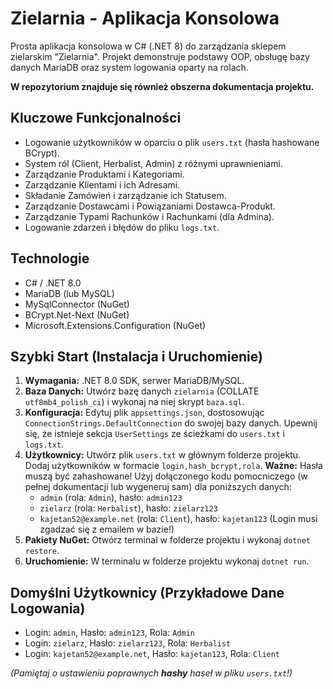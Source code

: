 # Zielarnia - Aplikacja Konsolowa

Prosta aplikacja konsolowa w C# (.NET 8) do zarządzania sklepem zielarskim "Zielarnia". Projekt demonstruje podstawy OOP, obsługę bazy danych MariaDB oraz system logowania oparty na rolach.

**W repozytorium znajduje się również obszerna dokumentacja projektu.**

## Kluczowe Funkcjonalności

* Logowanie użytkowników w oparciu o plik `users.txt` (hasła hashowane BCrypt).
* System ról (Client, Herbalist, Admin) z różnymi uprawnieniami.
* Zarządzanie Produktami i Kategoriami.
* Zarządzanie Klientami i ich Adresami.
* Składanie Zamówień i zarządzanie ich Statusem.
* Zarządzanie Dostawcami i Powiązaniami Dostawca-Produkt.
* Zarządzanie Typami Rachunków i Rachunkami (dla Admina).
* Logowanie zdarzeń i błędów do pliku `logs.txt`.

## Technologie

* C# / .NET 8.0
* MariaDB (lub MySQL)
* MySqlConnector (NuGet)
* BCrypt.Net-Next (NuGet)
* Microsoft.Extensions.Configuration (NuGet)

## Szybki Start (Instalacja i Uruchomienie)

1.  **Wymagania:** .NET 8.0 SDK, serwer MariaDB/MySQL.
2.  **Baza Danych:** Utwórz bazę danych `zielarnia` (COLLATE `utf8mb4_polish_ci`) i wykonaj na niej skrypt `baza.sql`.
3.  **Konfiguracja:** Edytuj plik `appsettings.json`, dostosowując `ConnectionStrings.DefaultConnection` do swojej bazy danych. Upewnij się, że istnieje sekcja `UserSettings` ze ścieżkami do `users.txt` i `logs.txt`.
4.  **Użytkownicy:** Utwórz plik `users.txt` w głównym folderze projektu. Dodaj użytkowników w formacie `login,hash_bcrypt,rola`. **Ważne:** Hasła muszą być zahashowane! Użyj dołączonego kodu pomocniczego (w pełnej dokumentacji lub wygeneruj sam) dla poniższych danych:
    * `admin` (rola: `Admin`), hasło: `admin123`
    * `zielarz` (rola: `Herbalist`), hasło: `zielarz123`
    * `kajetan52@example.net` (rola: `Client`), hasło: `kajetan123` (Login musi zgadzać się z emailem w bazie!)
5.  **Pakiety NuGet:** Otwórz terminal w folderze projektu i wykonaj `dotnet restore`.
6.  **Uruchomienie:** W terminalu w folderze projektu wykonaj `dotnet run`.

## Domyślni Użytkownicy (Przykładowe Dane Logowania)

* Login: `admin`, Hasło: `admin123`, Rola: `Admin`
* Login: `zielarz`, Hasło: `zielarz123`, Rola: `Herbalist`
* Login: `kajetan52@example.net`, Hasło: `kajetan123`, Rola: `Client`

*(Pamiętaj o ustawieniu poprawnych **hashy** haseł w pliku `users.txt`!)*